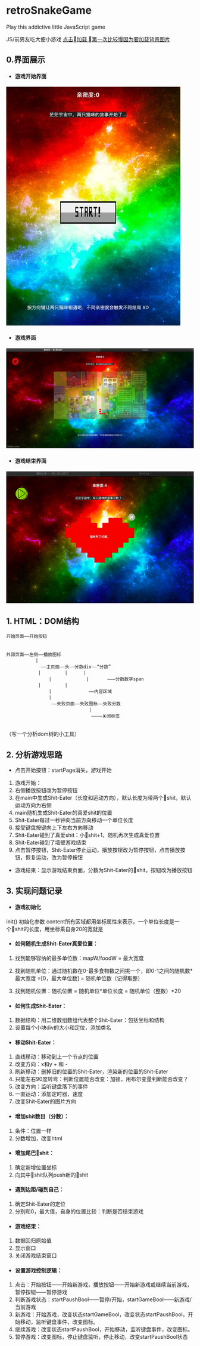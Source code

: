 # retroSnakeGame

Play this addictive little JavaScript game

JS/前男友吃大便小游戏 [点击加载 第一次比较慢因为要加载背景图片](https://0rainge.github.io/retroSnakeGame/ "shit-eater game")

## 0.界面展示

- #### 游戏开始界面
![image](https://github.com/0rainge/retroSnakeGame/blob/master/img/docImg/demo1.jpeg?raw=true)
- #### 游戏界面
![image](https://github.com/0rainge/retroSnakeGame/blob/master/img/docImg/demo2.jpeg?raw=true)
- #### 游戏结束界面
![image](https://github.com/0rainge/retroSnakeGame/blob/master/img/docImg/demo3.png?raw=true)

## 1. HTML：DOM结构

```
开始页面——开始按钮


外部页面——左侧——播放图标
           |
             ——主页面——头——分数div——“分数”
	        |	      |	     |
                |             |       ———分数数字span
	        |	      |
                |              ——内容区域
                |
                 ——失败页面——失败图标——失败分数
                               |
                                ————关闭标签
                              
```

（写一个分析dom树的小工具）

## 2. 分析游戏思路

- 点击开始按钮：startPage消失，游戏开始 

1. 游戏开始：
2. 右侧播放按钮改为暂停按钮
3. 在main中生成Shit-Eater（长度和运动方向），默认长度为带两个shit，默认运动方向为右侧
4. main随机生成Shit-Eater的真爱shit的位置
5. Shit-Eater每过一秒钟向当前方向移动一个单位长度
6. 接受键盘按键向上下左右方向移动
7. Shit-Eater碰到了真爱shit：小shit+1，随机再次生成真爱位置
8. Shit-Eater碰到了墙壁游戏结束
9. 点击暂停按钮，Shit-Eater停止运动，播放按钮改为暂停按钮，点击播放按钮，恢复运动，改为暂停按钮

- 游戏结束：显示游戏结束页面，分数为Shit-Eater的shit，按钮改为播放按钮

## 3. 实现问题记录

- #### 游戏初始化

init() 初始化参数
content所有区域都用坐标属性来表示，一个单位长度是一个shit的长度，用坐标乘自身20的宽就是

- #### 如何随机生成Shit-Eater真爱位置：

1. 找到能够容纳的最多单位数：mapW/foodW = 最大宽度

2. 找到随机单位：通过随机数在0-最多食物数之间挑一个，即0-1之间的随机数*最大宽度 =[0，最大单位数] = 随机单位数（记得取整）

3. 找到随机位置：随机位置 = 随机单位*单位长度 = 随机单位（整数）*20

- #### 如何生成Shit-Eater：

1. 数据结构：用二维数组数组代表整个Shit-Eater：包括坐标和结构
2. 设置每个小块div的大小和定位，添加类名

- #### 移动Shit-Eater：

1. 直线移动：移动到上一个节点的位置
2. 改变方向：x和y + 和 - 
3. 刷新移动：删掉旧的位置的Shit-Eater，渲染新的位置的Shit-Eater
4. 只能左右90度转弯：判断位置能否改变：加锁，用布尔变量判断能否改变？
5. 改变方向：监听键盘落下的事件
6. 一直运动：添加定时器，速度
7. 改变Shit-Eater的图片方向

-  #### 增加shit数目（分数）：

1. 条件：位置一样
2. 分数增加，改变html

-  #### 增加尾巴shit：

1. 确定新增位置坐标
2. 向其中shit队列push新的shit

-  #### 遇到边距/碰到自己：

1. 确定Shit-Eater的定位
2. 分别和0，最大值，自身的位置比较：判断是否结束游戏

-  #### 游戏结束：

1. 数据回归原始值
2. 显示窗口
3. 关闭游戏结束窗口

-  #### 设置游戏控制逻辑：

1. 点击：开始按钮——开始新游戏，播放按钮——开始新游戏或继续当前游戏，暂停按钮——暂停游戏
2. 判断游戏状态：startPaushBool——暂停/开始，startGameBool——新游戏/当前游戏
3. 新游戏：开始游戏，改变状态startGameBool，改变状态startPaushBool，开始移动，监听键盘事件，改变图标。
4. 继续游戏：改变状态startPaushBool，开始移动，监听键盘事件，改变图标。
5. 暂停游戏：改变图标，停止键盘监听，停止移动，改变startPaushBool状态
